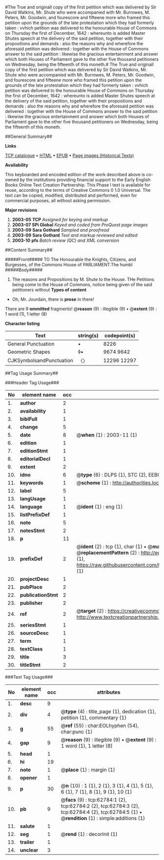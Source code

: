 #The True and originall copy of the first petition which was delivered by Sir David Watkins, Mr. Shute who were accompanied with Mr. Burrowes, M. Peters, Mr. Goodwin, and fourescore and fifteene more who framed this petition upon the grounds of the late protestation which they had formerly taken : vvhich petition was delivered to the honourable House of Commons on Thursday the first of December, 1642 : whereunto is added Master Shutes speech at the delivery of the said petition, together with their propositions and demands : also the reasons why and wherefore the aforesaid petition was delivered : together with the House of Commons answer to the said petition : likewise the gracious entertainment and answer which both Houses of Parliament gave to the other five thousand petitioners on Wednesday, being the fifteenth of this moneth.#
The True and originall copy of the first petition which was delivered by Sir David Watkins, Mr. Shute who were accompanied with Mr. Burrowes, M. Peters, Mr. Goodwin, and fourescore and fifteene more who framed this petition upon the grounds of the late protestation which they had formerly taken : vvhich petition was delivered to the honourable House of Commons on Thursday the first of December, 1642 : whereunto is added Master Shutes speech at the delivery of the said petition, together with their propositions and demands : also the reasons why and wherefore the aforesaid petition was delivered : together with the House of Commons answer to the said petition : likewise the gracious entertainment and answer which both Houses of Parliament gave to the other five thousand petitioners on Wednesday, being the fifteenth of this moneth.

##General Summary##

**Links**

[TCP catalogue](http://www.ota.ox.ac.uk/tcp/)  • 
[HTML](http://tei.it.ox.ac.uk/tcp/Texts-HTML/free/A65/A65246.html)  • 
[EPUB](http://tei.it.ox.ac.uk/tcp/Texts-EPUB/free/A65/A65246.epub) • 
[Page images (Historical Texts)](https://data.historicaltexts.jisc.ac.uk/view?pubId=eebo-12532127e&pageId=eebo-12532127e-62784-1)

**Availability**

This keyboarded and encoded edition of the
	       work described above is co-owned by the institutions
	       providing financial support to the Early English Books
	       Online Text Creation Partnership. This Phase I text is
	       available for reuse, according to the terms of Creative
	       Commons 0 1.0 Universal. The text can be copied,
	       modified, distributed and performed, even for
	       commercial purposes, all without asking permission.

**Major revisions**

1. __2003-05__ __TCP__ *Assigned for keying and markup*
1. __2003-07__ __SPi Global__ *Keyed and coded from ProQuest page images*
1. __2003-09__ __Sara Gothard__ *Sampled and proofread*
1. __2003-09__ __Sara Gothard__ *Text and markup reviewed and edited*
1. __2003-10__ __pfs__ *Batch review (QC) and XML conversion*

##Content Summary##

#####Front#####
TO The Honourable the Knights, Citizens, and Burgesses, of the Commons House of PARLIAMENT.The humbl
#####Body#####

1. The reasons and Propositions by M. Shute to the House.
THe Petitions being come to the House of Commons, notice being given of the said petitioners without
**Types of content**

  * Oh, Mr. Jourdain, there is **prose** in there!

There are 9 **ommitted** fragments! 
 @__reason__ (9) : illegible (9)  •  @__extent__ (9) : 1 word (1), 1 letter (8)

**Character listing**


|Text|string(s)|codepoint(s)|
|---|---|---|
|General Punctuation|•|8226|
|Geometric Shapes|◊▪|9674 9642|
|CJKSymbolsandPunctuation|〈〉|12296 12297|

##Tag Usage Summary##

###Header Tag Usage###

|No|element name|occ|attributes|
|---|---|---|---|
|1.|__author__|2||
|2.|__availability__|1||
|3.|__biblFull__|1||
|4.|__change__|5||
|5.|__date__|8| @__when__ (1) : 2003-11 (1)|
|6.|__edition__|1||
|7.|__editionStmt__|1||
|8.|__editorialDecl__|1||
|9.|__extent__|2||
|10.|__idno__|6| @__type__ (6) : DLPS (1), STC (2), EEBO-CITATION (1), OCLC (1), VID (1)|
|11.|__keywords__|1| @__scheme__ (1) : http://authorities.loc.gov/ (1)|
|12.|__label__|5||
|13.|__langUsage__|1||
|14.|__language__|1| @__ident__ (1) : eng (1)|
|15.|__listPrefixDef__|1||
|16.|__note__|5||
|17.|__notesStmt__|2||
|18.|__p__|11||
|19.|__prefixDef__|2| @__ident__ (2) : tcp (1), char (1)  •  @__matchPattern__ (2) : ([0-9\-]+):([0-9IVX]+) (1), (.+) (1)  •  @__replacementPattern__ (2) : http://eebo.chadwyck.com/downloadtiff?vid=$1&page=$2 (1), https://raw.githubusercontent.com/textcreationpartnership/Texts/master/tcpchars.xml#$1 (1)|
|20.|__projectDesc__|1||
|21.|__pubPlace__|2||
|22.|__publicationStmt__|2||
|23.|__publisher__|2||
|24.|__ref__|2| @__target__ (2) : https://creativecommons.org/publicdomain/zero/1.0/ (1), http://www.textcreationpartnership.org/docs/. (1)|
|25.|__seriesStmt__|1||
|26.|__sourceDesc__|1||
|27.|__term__|1||
|28.|__textClass__|1||
|29.|__title__|3||
|30.|__titleStmt__|2||


###Text Tag Usage###

|No|element name|occ|attributes|
|---|---|---|---|
|1.|__desc__|9||
|2.|__div__|4| @__type__ (4) : title_page (1), dedication (1), petition (1), commentary (1)|
|3.|__g__|55| @__ref__ (55) : char:EOLhyphen (54), char:punc (1)|
|4.|__gap__|9| @__reason__ (9) : illegible (9)  •  @__extent__ (9) : 1 word (1), 1 letter (8)|
|5.|__head__|1||
|6.|__hi__|19||
|7.|__note__|1| @__place__ (1) : margin (1)|
|8.|__opener__|1||
|9.|__p__|30| @__n__ (10) : 1 (1), 2 (1), 3 (1), 4 (1), 5 (1), 6 (1), 7 (1), 8 (1), 9 (1), 10 (1)|
|10.|__pb__|9| @__facs__ (9) : tcp:62784:1 (2), tcp:62784:2 (2), tcp:62784:3 (2), tcp:62784:4 (2), tcp:62784:5 (1)  •  @__rendition__ (1) : simple:additions (1)|
|11.|__salute__|1||
|12.|__seg__|1| @__rend__ (1) : decorInit (1)|
|13.|__trailer__|1||
|14.|__unclear__|3||
